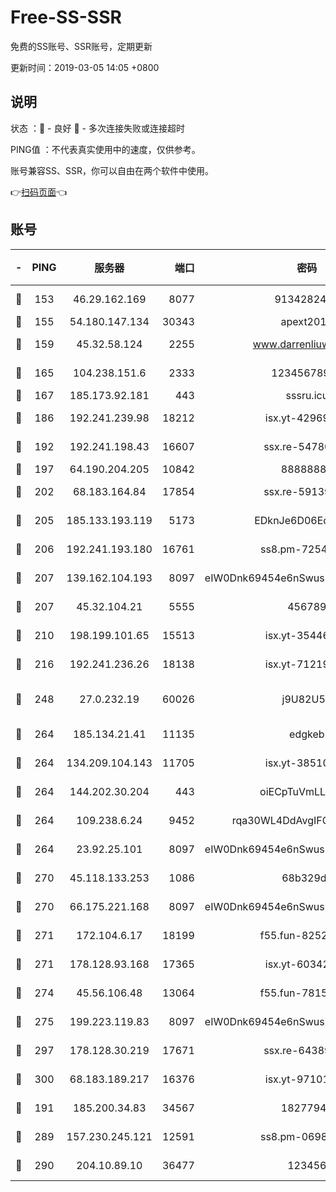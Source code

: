 # Free-SS-SSR

免费的SS账号、SSR账号，定期更新

更新时间：2019-03-05 14:05 +0800

## 说明

状态     ：🙂 - 良好 🙁 - 多次连接失败或连接超时

PING值   ：不代表真实使用中的速度，仅供参考。

账号兼容SS、SSR，你可以自由在两个软件中使用。

👉[扫码页面](https://liesauer.github.io/free-ss-ssr.github.io/)👈

## 账号

|-|PING|服务器|端口|密码|加密方式|区域|
|:----:|:----:|:-----:|-----:|:----:|:----:|:----:|
|🙂|153|46.29.162.169|8077|9134282479|aes-256-cfb|RU|
|🙂|155|54.180.147.134|30343|apext2019|chacha20|KR|
|🙂|159|45.32.58.124|2255|www.darrenliuwei.com|aes-256-cfb|JP|
|🙂|165|104.238.151.6|2333|12345678900|aes-256-cfb|JP|
|🙂|167|185.173.92.181|443|sssru.icu|rc4-md5|RU|
|🙂|186|192.241.239.98|18212|isx.yt-42969531|aes-256-cfb|US|
|🙂|192|192.241.198.43|16607|ssx.re-54780207|aes-256-cfb|US|
|🙂|197|64.190.204.205|10842|88888888|rc4-md5|US|
|🙂|202|68.183.164.84|17854|ssx.re-59139311|aes-256-cfb|US|
|🙂|205|185.133.193.119|5173|EDknJe6D06EoWDaw|aes-256-cfb|US|
|🙂|206|192.241.193.180|16761|ss8.pm-72545882|aes-256-cfb|US|
|🙂|207|139.162.104.193|8097|eIW0Dnk69454e6nSwuspv9DmS201tQ0D|aes-256-cfb|JP|
|🙂|207|45.32.104.21|5555|456789|aes-256-cfb|SG|
|🙂|210|198.199.101.65|15513|isx.yt-35446579|aes-256-cfb|US|
|🙂|216|192.241.236.26|18138|isx.yt-71219423|aes-256-cfb|US|
|🙂|248|27.0.232.19|60026|j9U82U53|xchacha20-ietf-poly1305|HK|
|🙂|264|185.134.21.41|11135|edgkeb|aes-256-cfb|GB|
|🙂|264|134.209.104.143|11705|isx.yt-38510096|aes-256-cfb|SG|
|🙂|264|144.202.30.204|443|oiECpTuVmLLxk4Ts|aes-256-cfb|US|
|🙂|264|109.238.6.24|9452|rqa30WL4DdAvgIFG6Fs3znzTa|aes-256-cfb|FR|
|🙂|264|23.92.25.101|8097|eIW0Dnk69454e6nSwuspv9DmS201tQ0D|aes-256-cfb|US|
|🙂|270|45.118.133.253|1086|68b329da|aes-256-cfb|SG|
|🙂|270|66.175.221.168|8097|eIW0Dnk69454e6nSwuspv9DmS201tQ0D|aes-256-cfb|US|
|🙂|271|172.104.6.17|18199|f55.fun-82524174|aes-256-cfb|US|
|🙂|271|178.128.93.168|17365|isx.yt-60342023|aes-256-cfb|SG|
|🙂|274|45.56.106.48|13064|f55.fun-78155284|aes-256-cfb|US|
|🙂|275|199.223.119.83|8097|eIW0Dnk69454e6nSwuspv9DmS201tQ0D|aes-256-cfb|US|
|🙂|297|178.128.30.219|17671|ssx.re-64389778|aes-256-cfb|SG|
|🙂|300|68.183.189.217|16376|isx.yt-97101614|aes-256-cfb|SG|
|🙂|191|185.200.34.83|34567|18277940|aes-256-cfb|US|
|🙂|289|157.230.245.121|12591|ss8.pm-06983018|aes-256-cfb|SG|
|🙂|290|204.10.89.10|36477|123456|aes-256-cfb|US|
